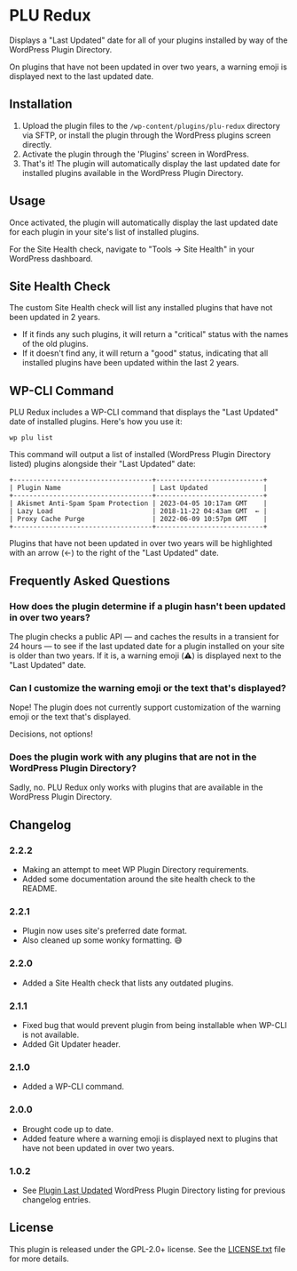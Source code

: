 # PLU Redux

Displays a "Last Updated" date for all of your plugins installed by way of the WordPress Plugin Directory.

On plugins that have not been updated in over two years, a warning emoji is displayed next to the last updated date.

## Installation

1. Upload the plugin files to the `/wp-content/plugins/plu-redux` directory via SFTP, or install the plugin through the WordPress plugins screen directly.
2. Activate the plugin through the 'Plugins' screen in WordPress.
3. That's it! The plugin will automatically display the last updated date for installed plugins available in the WordPress Plugin Directory.

## Usage

Once activated, the plugin will automatically display the last updated date for each plugin in your site's list of installed plugins.

For the Site Health check, navigate to "Tools → Site Health" in your WordPress dashboard.

## Site Health Check

The custom Site Health check will list any installed plugins that have not been updated in 2 years. 

* If it finds any such plugins, it will return a "critical" status with the names of the old plugins.
* If it doesn't find any, it will return a "good" status, indicating that all installed plugins have been updated within the last 2 years.


## WP-CLI Command

PLU Redux includes a WP-CLI command that displays the "Last Updated" date of installed plugins. Here's how you use it:

```
wp plu list
```

This command will output a list of installed (WordPress Plugin Directory listed) plugins alongside their "Last Updated" date:

```
+-----------------------------------+---------------------------+
| Plugin Name                       | Last Updated              |
+-----------------------------------+---------------------------+
| Akismet Anti-Spam Spam Protection | 2023-04-05 10:17am GMT    |
| Lazy Load                         | 2018-11-22 04:43am GMT  ← |
| Proxy Cache Purge                 | 2022-06-09 10:57pm GMT    |
+-----------------------------------+---------------------------+
```

Plugins that have not been updated in over two years will be highlighted with an arrow (←) to the right of the "Last Updated" date.

## Frequently Asked Questions

### How does the plugin determine if a plugin hasn't been updated in over two years?

The plugin checks a public API — and caches the results in a transient for 24 hours — to see if the last updated date for a plugin installed on your site is older than two years. If it is, a warning emoji (⚠️) is displayed next to the "Last Updated" date.

### Can I customize the warning emoji or the text that's displayed?

Nope! The plugin does not currently support customization of the warning emoji or the text that's displayed.

Decisions, not options!

### Does the plugin work with any plugins that are not in the WordPress Plugin Directory?

Sadly, no. PLU Redux only works with plugins that are available in the WordPress Plugin Directory.

## Changelog

### 2.2.2

* Making an attempt to meet WP Plugin Directory requirements.
* Added some documentation around the site health check to the README.

### 2.2.1

* Plugin now uses site's preferred date format.
* Also cleaned up some wonky formatting. 😅

### 2.2.0

* Added a Site Health check that lists any outdated plugins.

### 2.1.1
* Fixed bug that would prevent plugin from being installable when WP-CLI is not available.
* Added Git Updater header.

### 2.1.0
* Added a WP-CLI command.

### 2.0.0
* Brought code up to date.
* Added feature where a warning emoji is displayed next to plugins that have not been updated in over two years.

### 1.0.2
* See [Plugin Last Updated](https://wordpress.org/plugins/plugin-last-updated/) WordPress Plugin Directory listing for previous changelog entries.

## License

This plugin is released under the GPL-2.0+ license. See the [LICENSE.txt](LICENSE.txt) file for more details.
